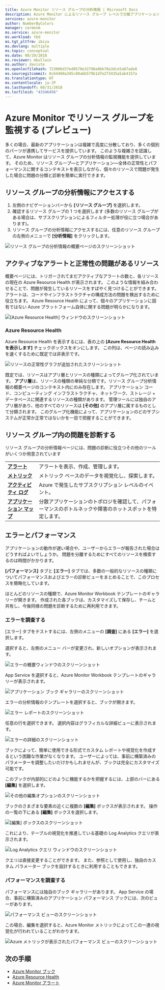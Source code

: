 ```yaml
---
title: Azure Monitor リソース グループの分析情報 | Microsoft Docs
description: Azure Monitor によるリソース グループ レベルで分散アプリケーションとサービスの正常性とパフォーマンスの概要
services: azure-monitor
author: NumberByColors
manager: carmonm
ms.service: azure-monitor
ms.workload: tbd
ms.tgt_pltfrm: ibiza
ms.devlang: multiple
ms.topic: conceptual
ms.date: 08/29/2018
ms.reviewer: mbullwin
ms.author: daviste
ms.openlocfilehash: 723006d37ed0570e32790a0bb70a3dce5a87ade8
ms.sourcegitcommit: 0c64460a345c89a6b579b1d7e273435a5ab4157a
ms.translationtype: HT
ms.contentlocale: ja-JP
ms.lasthandoff: 08/31/2018
ms.locfileid: "43346456"
---
```

# <a name="monitor-resource-groups-with-azure-monitor-preview"></a>Azure Monitor でリソース グループを監視する (プレビュー)

多くの場合、最新のアプリケーションは複雑で高度に分散しており、多くの個別のパーツが連携してサービスを提供しています。 このような複雑さを認識して、Azure Monitor はリソース グループの分析情報の監視機能を提供しています。 そのため、リソース グループ&mdash;とアプリケーション&mdash;全体の正常性とパフォーマンスに関するコンテキストを表示しながら、個々のリソースで問題が発生した場合に問題の分類と診断を簡単に実行できます。

## <a name="access-insights-for-resource-groups"></a>リソース グループの分析情報にアクセスする

1. 左側のナビゲーションバーから **[リソース グループ]** を選択します。
2. 確認するリソース グループの 1 つを選択します (多数のリソース グループがある場合は、サブスクリプションによるフィルター処理が役に立つ場合があります)。
3. リソース グループの分析情報にアクセスするには、任意のリソース グループの左側のメニューで **[分析情報]** をクリックします。

![リソース グループの分析情報の概要ページのスクリーンショット](.\media\resource-group-insights\0001-overview.png)

## <a name="resources-with-active-alerts-and-health-issues"></a>アクティブなアラートと正常性の問題があるリソース

概要ページには、トリガーされてまだアクティブなアラートの数と、各リソースの現在の Azure Resource Health が表示されます。 このような情報を組み合わせることで、問題が発生しているリソースをすばやく見つけることができます。 アラートは、コードやインフラストラクチャの構成方法の問題を検出するために役立ちます。 Azure Resource Health によって、個々のアプリケーションに固有ではない Azure プラットフォーム自体に関する問題が明らかになります。

![[Azure Resource Health] ウィンドウのスクリーンショット](.\media\resource-group-insights\0002-overview.png)

### <a name="azure-resource-health"></a>Azure Resource Health

Azure Resource Health を表示するには、表の上の **[Azure Resource Health を表示します]** チェックボックスをオンにします。 この列は、ページの読み込みを速くするために既定では非表示です。

![リソースの正常性グラフが追加されたスクリーンショット](.\media\resource-group-insights\0003-overview.png)

既定では、リソースはアプリ層とリソースの種類によってグループ化されています。 **アプリ層**は、リソースの種類の単純な分類です。リソース グループ分析情報の概要ページのコンテキスト内にのみ存在します。 アプリケーション コード、コンピューティング インフラストラクチャ、ネットワーク、ストレージ + データベースに関連するリソースの種類があります。 管理ツールには独自のアプリ層があり、他のすべてのリソースは **[その他]** のアプリ層に属するものとして分類されます。 このグループ化機能によって、アプリケーションのどのサブシステムが正常か正常ではないかを一目で把握することができます。

## <a name="diagnose-issues-in-your-resource-group"></a>リソース グループ内の問題を診断する

リソース グループの分析情報ページには、問題の診断に役立つその他のツールがいくつか用意されています

   |         |          |
   | ---------------- |:-----|
   | [**アラート**](https://docs.microsoft.com/azure/monitoring-and-diagnostics/monitoring-overview-unified-alerts)      |  アラートを表示、作成、管理します。 |
   | [**メトリック**](https://docs.microsoft.com/azure/monitoring-and-diagnostics/monitoring-overview-metrics) | メトリック ベースのデータを視覚化し、探索します。    |
   | [**アクティビティ ログ**](https://docs.microsoft.com/azure/monitoring-and-diagnostics/monitoring-overview-activity-logs) | Azure で発生したサブスクリプション レベルのイベント。  |
   | [**アプリケーション マップ**](https://docs.microsoft.com/azure/application-insights/app-insights-app-map) | 分散アプリケーションのトポロジを確認して、パフォーマンスのボトルネックや障害のホットスポットを特定します。 |

## <a name="failures-and-performance"></a>エラーとパフォーマンス

アプリケーションの動作が遅い場合や、ユーザーからエラーが報告された場合はどうすればよいでしょうか。 問題を分離するためにすべてのリソースを検索するのは時間がかかります。

**[パフォーマンス]** タブと **[エラー]** タブでは、多数の一般的なリソースの種類についてパフォーマンスおよびエラーの診断ビューをまとめることで、このプロセスを簡略化しています。

ほとんどのリソースの種類で、Azure Monitor Workbook テンプレートのギャラリーが開きます。 作成された各ブックは、カスタマイズして保存し、チームと共有し、今後同様の問題を診断するために再利用できます。

### <a name="investigate-failures"></a>エラーを調査する

[エラー] タブをテストするには、左側のメニューの **[調査]** にある **[エラー]** を選択します。

選択すると、左側のメニュー バーが変更され、新しいオプションが表示されます。

![エラーの概要ウィンドウのスクリーンショット](.\media\resource-group-insights\00004-failures.png)

App Service を選択すると、Azure Monitor Workbook テンプレートのギャラリーが表示されます。

![アプリケーション ブック ギャラリーのスクリーンショット](.\media\resource-group-insights\0005-failure-insights-workbook.png)

エラーの分析情報のテンプレートを選択すると、ブックが開きます。

![エラー レポートのスクリーンショット](.\media\resource-group-insights\0006-failure-visual.png)

任意の行を選択できます。 選択内容はグラフィカルな詳細ビューに表示されます。

![エラーの詳細のスクリーンショット](.\media\resource-group-insights\0007-failure-details.png)

ブックによって、簡単に使用できる形式でカスタム レポートや視覚化を作成するという困難な作業がなくなります。 ユーザーによっては、事前に構築済みのパラメーターを調整したいだけかもしれませんが、ブックは完全にカスタマイズ可能です。

このブックが内部的にどのように機能するかを把握するには、上部のバーにある **[編集]** を選択します。

![その他の編集オプションのスクリーンショット](.\media\resource-group-insights\0008-failure-edit.png)

ブックのさまざまな要素の近くに複数の **[編集]** ボックスが表示されます。 操作の一覧の下にある **[編集]** ボックスを選択します。

![[編集] ボックスのスクリーンショット](.\media\resource-group-insights\0009-failure-edit-graph.png)

これにより、テーブルの視覚化を推進している基礎の Log Analytics クエリが表示されます。

 ![Log Analytics クエリ ウィンドウのスクリーンショット](.\media\resource-group-insights\0010-failure-edit-query.png)

クエリは直接変更することができます。 また、参照として使用し、独自のカスタム パラメーター ブックを設計するときに利用することもできます。

### <a name="investigate-performance"></a>パフォーマンスを調査する

パフォーマンスには独自のブック ギャラリーがあります。 App Service の場合、事前に構築済みのアプリケーション パフォーマンス ブックには、次のビューがあります。

 ![パフォーマンス ビューのスクリーンショット](.\media\resource-group-insights\0011-performance.png)

この場合、編集を選択すると、Azure Monitor メトリックによってこの一連の視覚化が行われていることがわかります。

 ![Azure メトリックが表示されたパフォーマンス ビューのスクリーンショット](.\media\resource-group-insights\0012-performance-metrics.png)

## <a name="next-steps"></a>次の手順

- [Azure Monitor ブック](https://docs.microsoft.com/azure/application-insights/app-insights-usage-workbooks)
- [Azure Resource Health](https://docs.microsoft.com/azure/service-health/resource-health-overview)
- [Azure Monitor アラート](https://docs.microsoft.com/azure/monitoring-and-diagnostics/monitoring-overview-unified-alerts)
